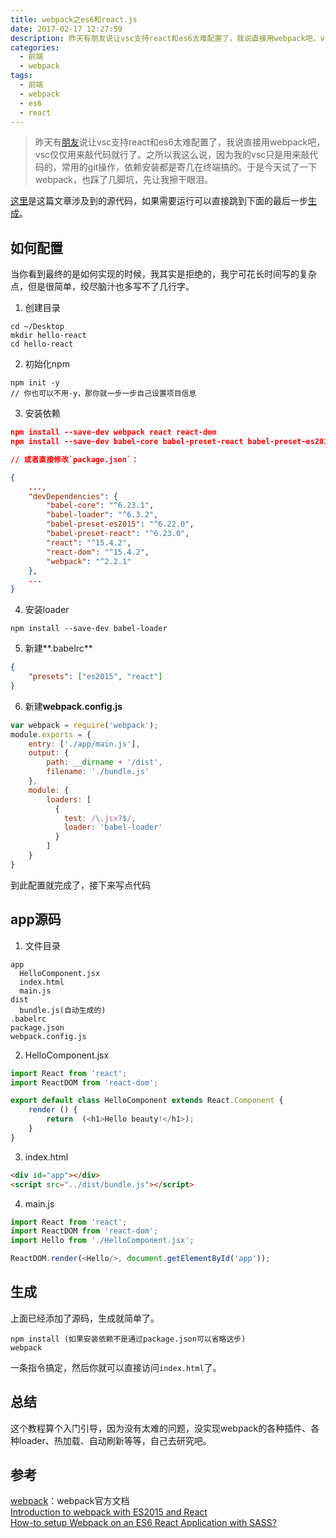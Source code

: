 ```yaml
---
title: webpack之es6和react.js
date: 2017-02-17 12:27:59
description: 昨天有朋友说让vsc支持react和es6太难配置了，我说直接用webpack吧，vsc仅仅用来敲代码就行了。之所以我这么说，因为我的vsc只是用来敲代码的，常用的git操作，依赖安装都是寄几在终端搞的。于是今天试了一下webpack，也踩了几脚坑，先让我擦干眼泪。
categories: 
  - 前端
  - webpack
tags:
  - 前端
  - webpack
  - es6
  - react
---
```


>昨天有[朋友](http://www.cnblogs.com/shannonliang/)说让vsc支持react和es6太难配置了，我说直接用webpack吧，vsc仅仅用来敲代码就行了。之所以我这么说，因为我的vsc只是用来敲代码的，常用的git操作，依赖安装都是寄几在终端搞的。于是今天试了一下webpack，也踩了几脚坑，先让我擦干眼泪。

[这里](https://github.com/CoderLim/let-us-reactjs/tree/master/hello-react)是这篇文章涉及到的源代码，如果需要运行可以直接跳到下面的最后一步<a href="#build">生成</a>。

## 如何配置

当你看到最终的是如何实现的时候，我其实是拒绝的，我宁可花长时间写的复杂点，但是很简单，绞尽脑汁也多写不了几行字。

1. 创建目录
```
cd ~/Desktop
mkdir hello-react
cd hello-react
```

2. 初始化npm
```
npm init -y
// 你也可以不用-y，那你就一步一步自己设置项目信息
```

3. 安装依赖
```json
npm install --save-dev webpack react react-dom
npm install --save-dev babel-core babel-preset-react babel-preset-es2015

// 或者直接修改`package.json`：

{
    ...,
    "devDependencies": {
        "babel-core": "^6.23.1",
        "babel-loader": "^6.3.2",
        "babel-preset-es2015": "^6.22.0",
        "babel-preset-react": "^6.23.0",
        "react": "^15.4.2",
        "react-dom": "^15.4.2",
        "webpack": "^2.2.1"
    },
    ...
}
```

4. 安装loader
```
npm install --save-dev babel-loader
```

5. 新建**.babelrc**
```json
{
    "presets": ["es2015", "react"]
}
```

6. 新建**webpack.config.js**
```js
var webpack = require('webpack');
module.exports = {
    entry: ['./app/main.js'],
    output: {
        path: __dirname + '/dist',
        filename: './bundle.js'
    },
    module: {
        loaders: [
          {
            test: /\.jsx?$/,
            loader: 'babel-loader'
          }
        ]
    }
}
```

到此配置就完成了，接下来写点代码

## app源码

1.  文件目录
```
app
  HelloComponent.jsx
  index.html
  main.js
dist
  bundle.js(自动生成的)
.babelrc
package.json
webpack.config.js
```

2. HelloComponent.jsx
```js
import React from 'react';
import ReactDOM from 'react-dom';

export default class HelloComponent extends React.Component {
    render () {
        return  (<h1>Hello beauty!</h1>);
    }
}
```

3. index.html
```html
<div id="app"></div>
<script src="../dist/bundle.js"></script>
```

4. main.js
```js
import React from 'react';
import ReactDOM from 'react-dom';
import Hello from './HelloComponent.jsx';

ReactDOM.render(<Hello/>, document.getElementById('app'));
```

## <a name="build">生成</a>

上面已经添加了源码，生成就简单了。

```
npm install (如果安装依赖不是通过package.json可以省略这步)
webpack
```

一条指令搞定，然后你就可以直接访问`index.html`了。

## 总结

这个教程算个入门引导，因为没有太难的问题，没实现webpack的各种插件、各种loader、热加载、自动刷新等等，自己去研究吧。

## 参考

[webpack][1]：webpack官方文档<br>
[Introduction to webpack with ES2015 and React][2]<br>
[How-to setup Webpack on an ES6 React Application with SASS?][3]

[1]:https://webpack.github.io/docs/usage.html "webpack官网"
[2]:http://blog.scalac.io/2016/03/03/introduction-to-webpack-with-es2015-and-react.html
[3]:https://www.jonathan-petitcolas.com/2015/05/15/howto-setup-webpack-on-es6-react-application-with-sass.html